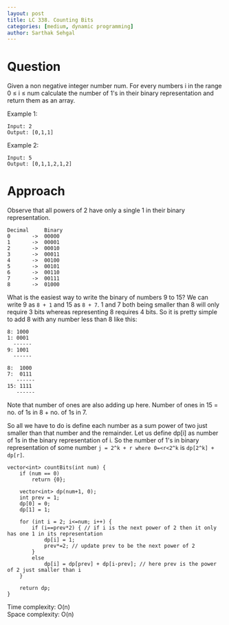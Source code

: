 ```yaml
---
layout: post
title: LC 338. Counting Bits
categories: [medium, dynamic programming]
author: Sarthak Sehgal
---
```


# Question
Given a non negative integer number num. For every numbers i in the range 0 ≤ i ≤ num calculate the number of 1's in their binary representation and return them as an array.

Example 1:
```
Input: 2
Output: [0,1,1]
```
Example 2:
```
Input: 5
Output: [0,1,1,2,1,2]
```

# Approach
Observe that all powers of 2 have only a single 1 in their binary representation.
```
Decimal     Binary
0       ->  00000
1       ->  00001
2       ->  00010
3       ->  00011
4       ->  00100
5       ->  00101
6       ->  00110
7       ->  00111
8       ->  01000
```

What is the easiest way to write the binary of numbers 9 to 15? We can write 9 as `8 + 1` and 15 as `8 + 7`. 1 and 7 both being smaller than 8 will only require 3 bits whereas representing 8 requires 4 bits. So it is pretty simple to add 8 with any number less than 8 like this:
```
8: 1000
1: 0001
  ------
9: 1001
  ------

8:  1000
7:  0111
   ------
15: 1111
   ------
```

Note that number of ones are also adding up here. Number of ones in 15 = no. of 1s in 8 + no. of 1s in 7.

So all we have to do is define each number as a sum power of two just smaller than that number and the remainder. Let us define dp[i] as number of 1s in the binary representation of i. So the number of 1's in binary representation of some number `j = 2^k + r where 0=<r<2^k` is `dp[2^k] + dp[r]`.

```
vector<int> countBits(int num) {
    if (num == 0)
        return {0};

    vector<int> dp(num+1, 0);
    int prev = 1;
    dp[0] = 0;
    dp[1] = 1;

    for (int i = 2; i<=num; i++) {
        if (i==prev*2) { // if i is the next power of 2 then it only has one 1 in its representation
            dp[i] = 1;
            prev*=2; // update prev to be the next power of 2
        }
        else
            dp[i] = dp[prev] + dp[i-prev]; // here prev is the power of 2 just smaller than i
    }

    return dp;
}
```
Time complexity: O(n)<br>
Space complexity: O(n)